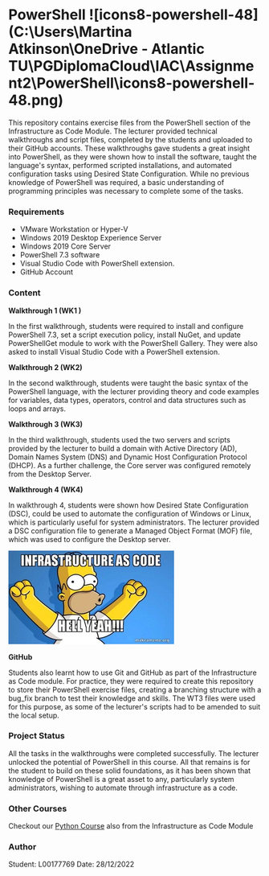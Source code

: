 # PowerShell ![icons8-powershell-48](C:\Users\Martina Atkinson\OneDrive - Atlantic TU\PGDiplomaCloud\IAC\Assignment2\PowerShell\icons8-powershell-48.png)

This repository contains exercise files from the PowerShell section of the Infrastructure as Code Module.  The lecturer provided technical walkthroughs and script files, completed by the students and uploaded to their GitHub accounts.  These walkthroughs gave students a great insight into PowerShell, as they were shown how to install the software, taught the language's syntax, performed scripted installations, and automated configuration tasks using Desired State Configuration. While no previous knowledge of PowerShell was required, a basic understanding of programming principles was necessary to complete some of the tasks.

### Requirements 

- VMware Workstation or Hyper-V
- Windows 2019 Desktop Experience Server
- Windows 2019 Core Server 
- PowerShell 7.3  software
- Visual Studio Code with PowerShell extension. 
- GitHub Account

### Content

**Walkthrough 1 (WK1 )**

In the first walkthrough, students were required to install and configure PowerShell 7.3, set a script execution policy, install NuGet, and update PowerShellGet module to work with the  PowerShell Gallery.  They were also asked to install Visual Studio Code with a PowerShell extension. 

**Walkthrough 2 (WK2)**

In the second walkthrough, students were taught the basic syntax of the PowerShell language,  with the lecturer providing theory and code examples for variables, data types, operators, control and data structures such as loops and arrays. 

**Walkthrough 3 (WK3)**

In the third walkthrough, students used the two servers and scripts provided by the lecturer to build a domain with Active Directory (AD), Domain Names System (DNS) and Dynamic Host Configuration Protocol (DHCP). As a further challenge, the Core server was configured remotely from the Desktop Server. 

**Walkthrough 4 (WK4)**

In walkthrough 4, students were shown how Desired State Configuration (DSC), could be used to automate the configuration of Windows or Linux, which is particularly useful for system administrators. The lecturer provided a DSC configuration file to generate a Managed Object Format (MOF) file, which was used to configure the Desktop server.

![infrastructure-as-code](./infrastructure-as-code.jpg)

**GitHub**

Students also learnt how to use Git and GitHub as part of the Infrastructure as Code module. For practice, they were required to create this repository to store their PowerShell exercise files, creating a branching structure with a bug_fix  branch to test their knowledge and skills.  The WT3 files were used for this purpose, as some of the lecturer's scripts had to be amended to suit the local setup.

### Project Status

All the tasks in the walkthroughs were completed successfully. The lecturer unlocked the potential of PowerShell in this course.  All that remains is for the student to build on these solid foundations, as it has been shown that knowledge of PowerShell is a great asset to any, particularly system administrators, wishing to automate through infrastructure as a code.

### Other Courses

Checkout  our  [Python Course](https://github.com/L00177769/Python.git) also from the Infrastructure as Code Module

### Author

Student: L00177769  Date: 28/12/2022